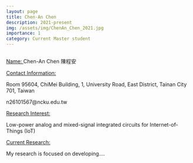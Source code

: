 ```yaml
---
layout: page
title: Chen-An Chen
description: 2021-present
img: /assets/img/ChenAn_Chen_2021.jpg
importance: 1
category: Current Master student
---
```


<div class="row">
    <div class="col-sm-4 mt-3 mt-md-0">
        <img class="img-fluid rounded z-depth-1" src="{{ '/assets/img/ChenAn_Chen_2021.jpg' | relative_url }}" alt="" title="example image"/>
    </div>
</div>

<a href="#"> Name: </a> 
Chen-An Chen 陳程安

<a href="#"> Contact Information: </a>

<p>Room 95604, ChiMei Building, 1, University Road, East District, Tainan City 701, Taiwan</p>
n26101567@ncku.edu.tw 

<a href="#"> Research Interest: </a>

Low-power analog and mixed-signal integrated circuits for Internet-of-Things (IoT)

<a href="#"> Current Research: </a>

My research is focused on developing.... 